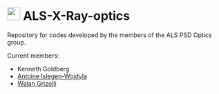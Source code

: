 # <img src="https://github.com/user-attachments/assets/8bb7bc09-08cf-4d24-96b1-13759639ee2a" width="30pt" text='ALS' >  ALS-X-Ray-optics

Repository for codes developed by the members of the ALS PSD Optics group.

Current members:

* Kenneth Goldberg
* [Antoine Islegen-Wojdyla](https://github.com/awojdyla)
* [Walan Grizolli](https://github.com/wgrizolliALS)
